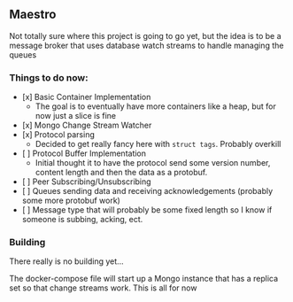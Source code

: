 ## Maestro

Not totally sure where this project is going to go yet, but the idea is to be a message broker that uses database watch streams to handle managing the queues

### Things to do now:

- \[x\] Basic Container Implementation
  - The goal is to eventually have more containers like a heap, but for now just a slice is fine
- \[x\] Mongo Change Stream Watcher
- \[x\] Protocol parsing
  - Decided to get really fancy here with `struct tags`. Probably overkill
- \[ \] Protocol Buffer Implementation
  - Initial thought it to have the protocol send some version number, content length and then the data as a protobuf.
- \[ \] Peer Subscribing/Unsubscribing
- \[ \] Queues sending data and receiving acknowledgements (probably some more protobuf work)
- \[ \] Message type that will probably be some fixed length so I know if someone is subbing, acking, ect.

### Building

There really is no building yet...

The docker-compose file will start up a Mongo instance that has a replica set so that change streams work. This is all for now
